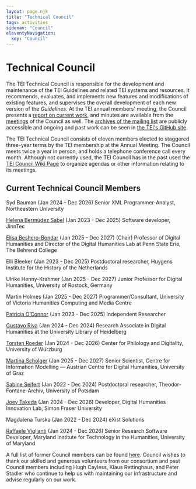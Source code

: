 ```yaml
---
layout: page.njk
title: "Technical Council"
tags: activities
sidenav: "Council"
eleventyNavigation:
  key: "Council"
---
```

# Technical Council

The TEI Technical Council is responsible for the development and maintenance of the TEI Guidelines and related TEI systems and resources. It recommends, evaluates, and implements new features and modifications of existing
features, and supervises the overall development of each new version of the *Guidelines*. At the TEI annual members' meeting, the Council presents a [report on current work](Reports/), and minutes are available from
the [meetings](Meetings/) of the Council as well. The [archives
of the mailing list](https://lists.tei-c.org/archives/list/tei-council@lists.tei-c.org/) are publicly accessible and ongoing and past work can be seen in [the TEI's GitHub site](https://github.com/TEIC).

The TEI Technical Council consists of eleven members elected to
staggered three\-year terms by the TEI membership at the Annual Meeting. The
Council meets twice a year in person, and holds a telephone conference call
every month. Although not currently used, the TEI Council has in the past used the [TEI Council Wiki Page](https://wiki.tei-c.org/index.php/Council)
to organize agendas or other information relating to its meetings.

## Current Technical Council Members

Syd Bauman (Jan 2024 \- Dec 2026\)
Senior XML Programmer\-Analyst, Northeastern University

[Helena Bermúdez Sabel](https://helenasabel.github.io/) (Jan 2023 \- Dec 2025\)
Software developer, JinnTec

[Elisa Beshero\-Bondar](https://newtfire.org) (Jan 2025 \- Dec 2027\) (Chair)
Professor of Digital Humanities and Director of the Digital Humanities Lab at Penn State Erie, The Behrend College

Elli Bleeker (Jan 2023 \- Dec 2025)
Postdoctoral researcher, Huygens Institute for the History of the Netherlands

Ulrike Henny\-Krahmer (Jan 2025 \- Dec 2027\)
Junior Professor for Digital Humanities, University of Rostock, Germany

Martin Holmes (Jan 2025 \- Dec 2027\)
Programmer/Consultant, University of Victoria Humanities Computing and Media Centre

[Patricia O’Connor](https://trishaoconnor.com/) (Jan 2023 \- Dec 2025\)
Independent Researcher

[Gustavo Riva](http://gustavofernandezriva.com/aboutme) (Jan 2024 \- Dec 2024\)
Research Associate in Digital Humanities at the University Library of Heidelberg

[Torsten Roeder](https://www.uni-wuerzburg.de/zpd/zentrum/team/roeder-torsten/) (Jan 2024 \- Dec 2026\)
Center for Philology and Digitality, University of Würzburg

[Martina Scholger](https://online.uni-graz.at/kfu_online/wbForschungsportal.cbShowPortal?pPersonNr=50869&pMode=E) (Jan 2025 \- Dec 2027\)
Senior Scientist, Centre for Information Modelling — Austrian Centre for Digital Humanities, University of Graz

[Sabine Seifert](https://www.fontanearchiv.de/ueber-uns/team/sabine-seifert) (Jan 2022 \- Dec 2024\)
Postdoctoral researcher, Theodor\-Fontane\-Archiv, University of Potsdam

[Joey Takeda](https://joeytakeda.github.io/) (Jan 2024 \- Dec 2026\)
Developer, Digital Humanities Innovation Lab, Simon Fraser University

Magdalena Turska (Jan 2022 \- Dec 2024\)
eXist Solutions

[Raffaele Viglianti](http://mith.umd.edu/people/raffaele-viglianti/) (Jan 2024 \- Dec 2026\)
Senior Research Software Developer, Maryland Institute for Technology in the Humanities, University of Maryland

A full list of former Council members can be found [here](/release/doc/tei-p5-doc/en/html/FM1.html). Council wishes to thank our skilled and generous volunteers from our consortium and past Council members including Hugh Cayless, Klaus Rettinghaus, and Peter Stadler who continue to help us with maintaining our infrastructure and advise regularly on our work.

